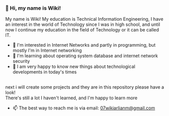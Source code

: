 ### 👋 Hi, my name is Wiki!
 My name is Wiki! My education is Technical Information Engineering, I have an interest in the world of Technology since I was in high school, and until now I continue my education in the field of Technology or it can be called IT.
<br>
- 👀 I'm interested in Internet Networks and partly in programming, but mostly I'm in Internet networking
- 📕 I'm learning about operating system database and internet network security
- 🦾 I am very happy to know new things about technological developments in today's times
<br>
next i will create some projects and they are in this repository please have a look!
<br>
There's still a lot I haven't learned, and I'm happy to learn more
<br>

- 📫 The best way to reach me is via email: 07wikiarlianm@gmail.com

<!---
allysarh/allysarh is a ✨ special ✨ repository because its `README.md` (this file) appears on your GitHub profile.
You can click the Preview link to take a look at your changes.
